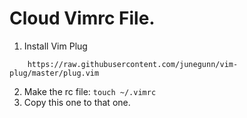 # Cloud Vimrc File.
1. Install Vim Plug
```curl -fLo ~/.vim/autoload/plug.vim --create-dirs \
    https://raw.githubusercontent.com/junegunn/vim-plug/master/plug.vim
```
2. Make the rc file: `touch ~/.vimrc`
3. Copy this one to that one.
